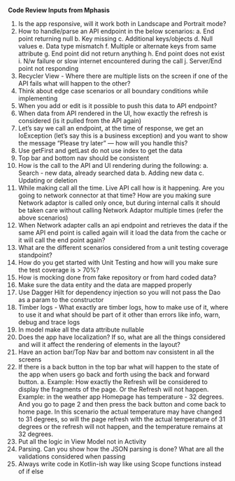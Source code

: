 ﻿**Code Review Inputs from Mphasis**


1. Is the app responsive, will it work both in Landscape and Portrait mode? 
2. How to handle/parse an API endpoint in the below scenarios:
   a. End point returning null 
   b. Key missing
   c. Additional keys/objects
   d. Null values
   e. Data type mismatch
   f. Multiple or alternate keys from same attribute
   g. End point did not return anything
   h. End point does not exist
   i. N/w failure or slow internet encountered during the call
   j. Server/End point not responding
3. Recycler View - Where there are multiple lists on the screen if one of the API fails what will happen to the other?
4. Think about edge case scenarios or all boundary conditions while implementing 
5. When you add or edit is it possible to push this data to API endpoint?
6. When data from API rendered in the UI, how exactly the refresh is considered (is it pulled from the API again) 
7. Let’s say we call an endpoint, at the time of response, we get an IoException (let’s say this is a business exception) and you want to show the message “Please try later” — how will you handle this?
8. Use getFirst and getLast do not use index to get the data
9. Top bar and bottom nav should be consistent
10. How is the call to the API and UI rendering during the following:
   a. Search - new data, already searched data
   b. Adding new data
   c. Updating or deletion
11. While making call all the time. Live API call how is it happening. Are you going to network connector at that time? How are you making sure Network adaptor is called only once, but during internal calls it should be taken care without calling Network Adaptor multiple times (refer the above scenarios)
12. When Network adapter calls an api endpoint and retrieves the data if the same API end point is called again will it load the data from the cache or it will call the end point again?
13. What are the different scenarios considered from a unit testing coverage standpoint?
14. How do you get started with Unit Testing and how will you make sure the test coverage is > 70%?
15. How is mocking done from fake repository or from hard coded data?
16. Make sure the data entity and the data are mapped properly
17. Use Dagger Hilt for dependency injection so you will not pass the Dao as a param to the constructor
18. Timber logs - What exactly are timber logs, how to make use of it, where to use it and what should be part of it other than errors like info, warn, debug and trace logs
19. In model make all the data attribute nullable
20. Does the app have localization? If so, what are all the things considered and will it affect the rendering of elements in the layout?
21. Have an action bar/Top Nav bar and bottom nav consistent in all the screens 
22. If there is a back button in the top bar what will happen to the state of the app when users go back and forth using the back and forward button.
   a. Example: How exactly the Refresh will be considered to display the fragments of the page. Or the Refresh will not happen. Example: in the weather app Homepage has temperature - 32 degrees. And you go to page 2 and then press the back button and come back to home page. In this scenario the actual temperature may have changed to 31 degrees, so will the page refresh with the actual temperature of 31 degrees or the refresh will not happen, and the temperature remains at 32 degrees.
23. Put all the logic in View Model not in Activity
24. Parsing. Can you show how the JSON parsing is done? What are all the validations considered when passing
25. Always write code in Kotlin-ish way like using Scope functions instead of if else

